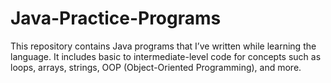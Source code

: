 # Java-Practice-Programs
This repository contains Java programs that I’ve written while learning the language. It includes basic to intermediate-level code for concepts such as loops, arrays, strings, OOP (Object-Oriented Programming), and more.

